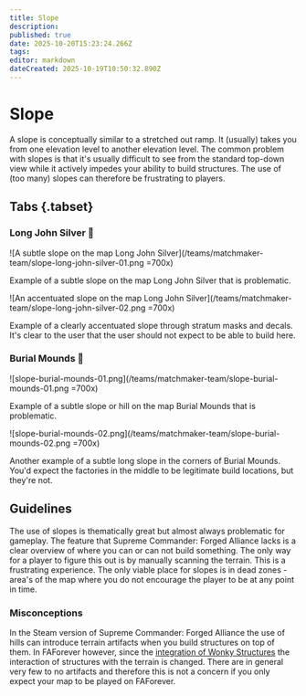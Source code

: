 ```yaml
---
title: Slope
description: 
published: true
date: 2025-10-20T15:23:24.266Z
tags: 
editor: markdown
dateCreated: 2025-10-19T10:50:32.890Z
---
```


# Slope

A slope is conceptually similar to a stretched out ramp. It (usually) takes you from one elevation level to another elevation level. The common problem with slopes is that it's usually difficult to see from the standard top-down view while it actively impedes your ability to build structures. The use of (too many) slopes can therefore be frustrating to players.

## Tabs {.tabset}
### Long John Silver :red_circle:

![A subtle slope on the map Long John Silver](/teams/matchmaker-team/slope-long-john-silver-01.png =700x)

Example of a subtle slope on the map Long John Silver that is problematic.

![An accentuated slope on the map Long John Silver](/teams/matchmaker-team/slope-long-john-silver-02.png =700x)

Example of a clearly accentuated slope through stratum masks and decals. It's clear to the user that the user should not expect to be able to build here.

### Burial Mounds :red_circle:

![slope-burial-mounds-01.png](/teams/matchmaker-team/slope-burial-mounds-01.png =700x)

Example of a subtle slope or hill on the map Burial Mounds that is problematic.

![slope-burial-mounds-02.png](/teams/matchmaker-team/slope-burial-mounds-02.png =700x)

Another example of a subtle long slope in the corners of Burial Mounds. You'd expect the factories in the middle to be legitimate build locations, but they're not.

## Guidelines

The use of slopes is thematically great but almost always problematic for gameplay. The feature that Supreme Commander: Forged Alliance lacks is a clear overview of where you can or can not build something. The only way for a player to figure this out is by manually scanning the terrain. This is a frustrating experience. The only viable place for slopes is in dead zones - area's of the map where you do not encourage the player to be at any point in time.

### Misconceptions

In the Steam version of Supreme Commander: Forged Alliance the use of hills can introduce terrain artifacts when you build structures on top of them. In FAForever however, since the [integration of Wonky Structures](https://github.com/FAForever/fa/pull/4584) the interaction of structures with the terrain is changed. There are in general very few to no artifacts and therefore this is not a concern if you only expect your map to be played on FAForever.
